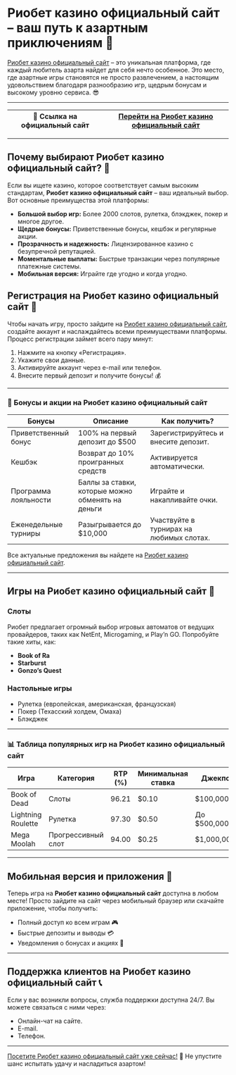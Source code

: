 # Риобет казино официальный сайт – ваш путь к азартным приключениям 🎰

[Риобет казино официальный сайт](https://brandplay.link/dtx89f2L) – это уникальная платформа, где каждый любитель азарта найдет для себя нечто особенное. Это место, где азартные игры становятся не просто развлечением, а настоящим удовольствием благодаря разнообразию игр, щедрым бонусам и высокому уровню сервиса. 😎

---

| **🔗 Ссылка на официальный сайт** | [Перейти на Риобет казино официальный сайт](https://brandplay.link/dtx89f2L) |
|-----------------------------------|-------------------------------------------------------------------------|

---

## Почему выбирают Риобет казино официальный сайт? 💎

Если вы ищете казино, которое соответствует самым высоким стандартам, **Риобет казино официальный сайт** – ваш идеальный выбор. Вот основные преимущества этой платформы:

- **Большой выбор игр:** Более 2000 слотов, рулетка, блэкджек, покер и многое другое.
- **Щедрые бонусы:** Приветственные бонусы, кешбэк и регулярные акции.
- **Прозрачность и надежность:** Лицензированное казино с безупречной репутацией.
- **Моментальные выплаты:** Быстрые транзакции через популярные платежные системы.
- **Мобильная версия:** Играйте где угодно и когда угодно.

## Регистрация на Риобет казино официальный сайт 🚀

Чтобы начать игру, просто зайдите на [Риобет казино официальный сайт](https://brandplay.link/dtx89f2L), создайте аккаунт и наслаждайтесь всеми преимуществами платформы. Процесс регистрации займет всего пару минут:

1. Нажмите на кнопку «Регистрация».
2. Укажите свои данные.
3. Активируйте аккаунт через e-mail или телефон.
4. Внесите первый депозит и получите бонусы! 💰

---

### 🎁 Бонусы и акции на Риобет казино официальный сайт

| Бонусы                          | Описание                                      | Как получить?                                                                  |
|----------------------------------|-----------------------------------------------|--------------------------------------------------------------------------------|
| Приветственный бонус            | 100% на первый депозит до $500                | Зарегистрируйтесь и внесите депозит.                                          |
| Кешбэк                          | Возврат до 10% проигранных средств            | Активируется автоматически.                                                   |
| Программа лояльности            | Баллы за ставки, которые можно обменять на деньги | Играйте и накапливайте очки.                                                  |
| Еженедельные турниры            | Разыгрывается до $10,000                      | Участвуйте в турнирах на любимых слотах.                                      |

Все актуальные предложения вы найдете на [Риобет казино официальный сайт](https://brandplay.link/dtx89f2L).

---

## Игры на Риобет казино официальный сайт 🎲

### Слоты

Риобет предлагает огромный выбор игровых автоматов от ведущих провайдеров, таких как NetEnt, Microgaming, и Play’n GO. Попробуйте такие хиты, как:

- **Book of Ra**
- **Starburst**
- **Gonzo’s Quest**

### Настольные игры

- Рулетка (европейская, американская, французская)
- Покер (Техасский холдем, Омаха)
- Блэкджек

---

### 📊 Таблица популярных игр на Риобет казино официальный сайт

| Игра               | Категория          | RTP (%) | Минимальная ставка | Джекпот      |
|---------------------|--------------------|---------|---------------------|--------------|
| Book of Dead        | Слоты             | 96.21   | $0.10              | $100,000     |
| Lightning Roulette  | Рулетка           | 97.30   | $0.50              | До $500,000  |
| Mega Moolah         | Прогрессивный слот| 94.00   | $0.25              | $1,000,000+  |

---

## Мобильная версия и приложения 📱

Теперь игра на **Риобет казино официальный сайт** доступна в любом месте! Просто зайдите на сайт через мобильный браузер или скачайте приложение, чтобы получить:

- Полный доступ ко всем играм 🎮
- Быстрые депозиты и выводы 💳
- Уведомления о бонусах и акциях 📢

---

## Поддержка клиентов на Риобет казино официальный сайт 📞

Если у вас возникли вопросы, служба поддержки доступна 24/7. Вы можете связаться с ними через:

- Онлайн-чат на сайте.
- E-mail.
- Телефон.

---

[Посетите Риобет казино официальный сайт уже сейчас!](https://brandplay.link/dtx89f2L) 🎉 Не упустите шанс испытать удачу и насладиться азартом!

